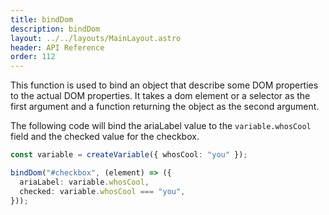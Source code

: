 ```yaml
---
title: bindDom
description: bindDom
layout: ../../layouts/MainLayout.astro
header: API Reference
order: 112
---
```


This function is used to bind an object that describe some DOM properties to the
actual DOM properties. It takes a dom element or a selector as the first
argument and a function returning the object as the second argument.

The following code will bind the ariaLabel value to the `variable.whosCool`
field and the checked value for the checkbox.

```typescript
const variable = createVariable({ whosCool: "you" });

bindDom("#checkbox", (element) => ({
  ariaLabel: variable.whosCool,
  checked: variable.whosCool === "you",
}));
```

